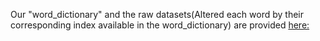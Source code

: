 Our "word_dictionary" and the raw datasets(Altered each word by their corresponding index available in the word_dictionary) are provided 
<a href="https://drive.google.com/drive/folders/1IJzjDNYHeTMEhyoGXMKHc3e5-i4Ns95y?usp=sharing"> here: </a>
